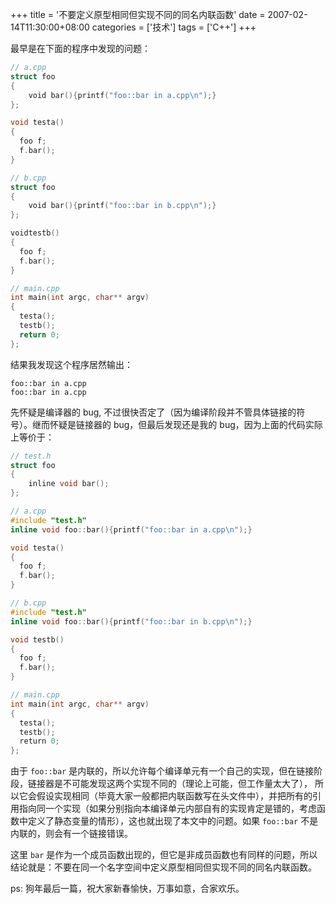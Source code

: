 +++
title = '不要定义原型相同但实现不同的同名内联函数'
date = 2007-02-14T11:30:00+08:00
categories = ['技术']
tags = ['C++']
+++

最早是在下面的程序中发现的问题：

```cpp
// a.cpp
struct foo
{
    void bar(){printf("foo::bar in a.cpp\n");}
};

void testa()
{
  foo f;
  f.bar();
}

// b.cpp
struct foo
{
    void bar(){printf("foo::bar in b.cpp\n");}
};

voidtestb()
{
  foo f;
  f.bar();
}

// main.cpp
int main(int argc, char** argv)
{
  testa();
  testb();
  return 0;
};
```

结果我发现这个程序居然输出：

```
foo::bar in a.cpp
foo::bar in a.cpp
```

先怀疑是编译器的 bug, 不过很快否定了（因为编译阶段并不管具体链接的符号）。继而怀疑是链接器的 bug，但最后发现还是我的 bug，因为上面的代码实际上等价于：

```cpp
// test.h
struct foo
{
    inline void bar();
};

// a.cpp
#include "test.h"
inline void foo::bar(){printf("foo::bar in a.cpp\n");}

void testa()
{
  foo f;
  f.bar();
}

// b.cpp
#include "test.h"
inline void foo::bar(){printf("foo::bar in b.cpp\n");}

void testb()
{
  foo f;
  f.bar();
}

// main.cpp
int main(int argc, char** argv)
{
  testa();
  testb();
  return 0;
};
```

由于 `foo::bar` 是内联的，所以允许每个编译单元有一个自己的实现，但在链接阶段，链接器是不可能发现这两个实现不同的（理论上可能，但工作量太大了）， 所以它会假设实现相同（毕竟大家一般都把内联函数写在头文件中），并把所有的引用指向同一个实现（如果分别指向本编译单元内部自有的实现肯定是错的，考虑函数中定义了静态变量的情形），这也就出现了本文中的问题。如果 `foo::bar` 不是内联的，则会有一个链接错误。

这里 `bar` 是作为一个成员函数出现的，但它是非成员函数也有同样的问题，所以结论就是：不要在同一个名字空间中定义原型相同但实现不同的同名内联函数。

ps: 狗年最后一篇，祝大家新春愉快，万事如意，合家欢乐。
